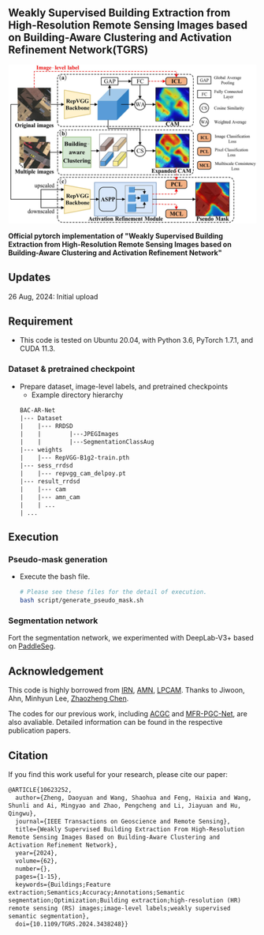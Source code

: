 ## Weakly Supervised Building Extraction from High-Resolution Remote Sensing Images based on Building-Aware Clustering and Activation Refinement Network(TGRS)

<!-- ![](https://github.com/labiao/BAC-AR-Net/blob/main/figure/BAC-AR-Net.jpg?raw=true){: .center} -->

<p align="center">
<img src="https://github.com/labiao/BAC-AR-Net/blob/main/figure/BAC-AR-Net.jpg?raw=true">
</p>

__Official pytorch implementation of "Weakly Supervised Building Extraction from High-Resolution Remote Sensing Images based on Building-Aware Clustering and Activation Refinement Network"__


## Updates

26 Aug, 2024: Initial upload


## Requirement 

- This code is tested on Ubuntu 20.04, with Python 3.6, PyTorch 1.7.1, and CUDA 11.3.

### Dataset & pretrained checkpoint

- Prepare dataset, image-level labels, and pretrained checkpoints
  - Example directory hierarchy
  ```
  BAC-AR-Net
  |--- Dataset
  |    |--- RRDSD
  |    |        |---JPEGImages
  |    |        |---SegmentationClassAug
  |--- weights
  |    |--- RepVGG-B1g2-train.pth
  |--- sess_rrdsd
  |    |--- repvgg_cam_delpoy.pt
  |--- result_rrdsd
  |    |--- cam
  |    |--- amn_cam
  |    | ...
  | ...
  ```


## Execution

### Pseudo-mask generation

- Execute the bash file.
    ```bash
    # Please see these files for the detail of execution.
    bash script/generate_pseudo_mask.sh
    ```

### Segmentation network
Fort the segmentation network, we experimented with DeepLab-V3+ based on [PaddleSeg](https://github.com/PaddlePaddle/PaddleSeg/tree/release/2.9).


## Acknowledgement
This code is highly borrowed from [IRN](https://github.com/jiwoon-ahn/irn), [AMN](https://github.com/gaviotas/AMN.git), [LPCAM](https://github.com/zhaozhengChen/LPCAM.git). Thanks to Jiwoon, Ahn, Minhyun Lee, [Zhaozheng Chen](https://github.com/zhaozhengChen).

The codes for our previous work, including [ACGC](https://github.com/labiao/ACGC.git) and [MFR-PGC-Net](https://github.com/labiao/MFR-PGC-Net.git), are also avaliable. Detailed information can be found in the respective publication papers.


## Citation
If you find this work useful for your research, please cite our paper:
```
@ARTICLE{10623252,
  author={Zheng, Daoyuan and Wang, Shaohua and Feng, Haixia and Wang, Shunli and Ai, Mingyao and Zhao, Pengcheng and Li, Jiayuan and Hu, Qingwu},
  journal={IEEE Transactions on Geoscience and Remote Sensing}, 
  title={Weakly Supervised Building Extraction From High-Resolution Remote Sensing Images Based on Building-Aware Clustering and Activation Refinement Network}, 
  year={2024},
  volume={62},
  number={},
  pages={1-15},
  keywords={Buildings;Feature extraction;Semantics;Accuracy;Annotations;Semantic segmentation;Optimization;Building extraction;high-resolution (HR) remote sensing (RS) images;image-level labels;weakly supervised semantic segmentation},
  doi={10.1109/TGRS.2024.3438248}}
```
